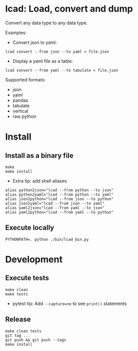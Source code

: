 # lcad: Load, convert and dump

Convert any data type to any data type.

Examples:

* Convert json to yaml:
```
lcad convert --from json --to yaml < file.json
```

* Display a yaml file as a table:
```
lcad convert --from yaml --to tabulate < file.json
```

Supported formats:
* json
* yaml
* pandas
* tabulate
* vertical
* raw python

# Install

## Install as a binary file

```
make
make install
```

* Extra tip: add shell aliases
```
alias python2json="lcad --from python --to json"
alias python2yaml="lcad --from python --to yaml"
alias json2python="lcad --from json --to python"
alias json2yaml="lcad --from json --to yaml"
alias yaml2json="lcad --from yaml --to json"
alias yaml2python="lcad --from yaml --to python"
```

## Execute locally

```
PYTHONPATH=. python ./bin/lcad_bin.py
```

# Development

## Execute tests

```
make clean
make tests
```

* pytest tip: Add `--capture=no` to see `print()` statements

## Release

```
make clean tests
git tag ...
git push && git push --tags
make install
```
